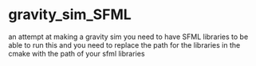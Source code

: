 # gravity_sim_SFML
an attempt at making a gravity sim 
you need to have SFML libraries to be able to run this 
and you need to replace the path for the libraries in the cmake with the path of your sfml libraries 



